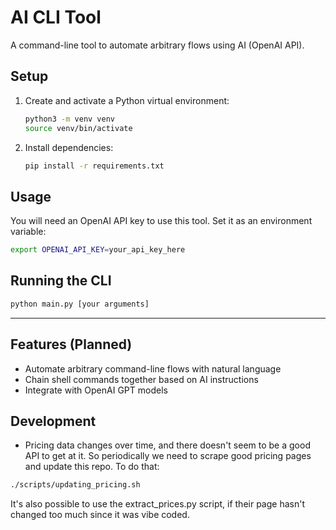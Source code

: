 # AI CLI Tool

A command-line tool to automate arbitrary flows using AI (OpenAI API).

## Setup

1. Create and activate a Python virtual environment:
   ```bash
   python3 -m venv venv
   source venv/bin/activate
   ```
2. Install dependencies:
   ```bash
   pip install -r requirements.txt
   ```

## Usage

You will need an OpenAI API key to use this tool. Set it as an environment variable:

```bash
export OPENAI_API_KEY=your_api_key_here
```

## Running the CLI

```bash
python main.py [your arguments]
```

---

## Features (Planned)
- Automate arbitrary command-line flows with natural language
- Chain shell commands together based on AI instructions
- Integrate with OpenAI GPT models

## Development
- Pricing data changes over time, and there doesn't seem to be a good API to get at it.
  So periodically we need to scrape good pricing pages and update this repo. To do that:
```sh
./scripts/updating_pricing.sh
```
  It's also possible to use the extract_prices.py script, if their page hasn't changed
  too much since it was vibe coded.
